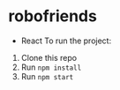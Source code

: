 # robofriends
- React
To run the project:

1. Clone this repo
2. Run `npm install`
3. Run `npm start`

